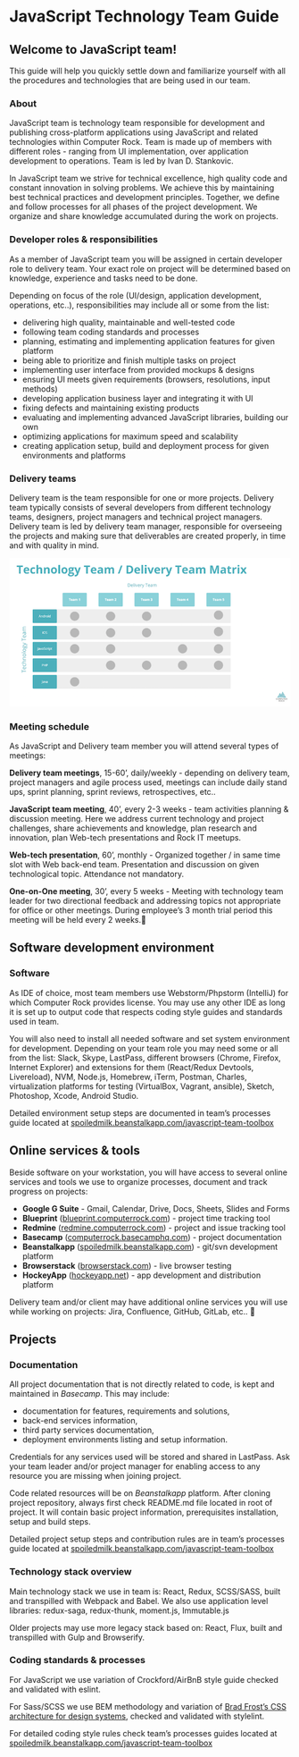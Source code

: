 # JavaScript Technology Team Guide

## Welcome to JavaScript team!

This guide will help you quickly settle down and familiarize yourself with all the procedures and technologies that are 
being used in our team.

### About

JavaScript team is technology team responsible for development and publishing cross-platform applications using 
JavaScript and related technologies within Computer Rock. Team is made up of members with different roles - ranging from 
UI implementation, over application development to operations. Team is led by Ivan D. Stankovic. 

In JavaScript team we strive for technical excellence, high quality code and constant innovation in solving problems. We 
achieve this by maintaining best technical practices and development principles. Together, we define and follow processes 
for all phases of the project development. We organize and share knowledge accumulated during the work on projects.

### Developer roles & responsibilities

As a member of JavaScript team you will be assigned in certain developer role to delivery team. Your exact role on project 
will be determined based on knowledge, experience and tasks need to be done. 

Depending on focus of the role (UI/design, application development, operations, etc..), responsibilities may include all 
or some from the list: 

* delivering high quality, maintainable and well-tested code
* following team coding standards and processes
* planning, estimating and implementing application features  for given platform
* being able to prioritize and finish multiple tasks on project
* implementing user interface from provided mockups & designs
* ensuring UI meets given requirements (browsers, resolutions, input methods) 
* developing application business layer and integrating it with UI
* fixing defects and maintaining existing products 
* evaluating and implementing advanced JavaScript libraries, building our own
* optimizing applications for maximum speed and scalability
* creating application setup, build and deployment process for given environments and platforms

### Delivery teams

Delivery team is the team responsible for one or more projects. Delivery team typically consists of several developers 
from different technology teams, designers, project managers and technical project managers. Delivery team is led by 
delivery team manager, responsible for overseeing the projects and making sure that deliverables are created properly, 
in time and with quality in mind.

![image](images/technology-delivery-matrix.png "Technology Team / Delivery Team Matrix")


### Meeting schedule

As JavaScript and Delivery team member you will attend several types of meetings:

**Delivery team meetings**, 15-60’, daily/weekly - depending on delivery team, project managers and agile process used, 
meetings can include daily stand ups, sprint planning, sprint reviews, retrospectives, etc..

**JavaScript team meeting**, 40’, every 2-3 weeks - team activities planning & discussion meeting. Here we address current 
technology and project challenges, share achievements and knowledge, plan research and innovation, plan Web-tech 
presentations and Rock IT meetups.

**Web-tech presentation**, 60’, monthly - Organized together / in same time slot with Web back-end team. Presentation and 
discussion on given technological topic. Attendance not mandatory.  

**One-on-One meeting**, 30’, every 5 weeks - Meeting with technology team leader for two directional feedback and addressing 
topics not appropriate for office or other meetings. During employee’s 3 month trial period this meeting will be held 
every 2 weeks.


## Software development environment

### Software

As IDE of choice, most team members use Webstorm/Phpstorm (IntelliJ) for which Computer Rock provides license. You may 
use any other IDE as long it is set up to output code that respects coding style guides and standards used in team.

You will also need to install all needed software and set system environment for development. Depending on your team 
role you may need some or all from the list: Slack, Skype, LastPass, different browsers (Chrome, Firefox, Internet 
Explorer) and extensions for them (React/Redux Devtools, Livereload), NVM, Node.js, Homebrew, iTerm, Postman, Charles, 
virtualization platforms for testing (VirtualBox, Vagrant, ansible), Sketch, Photoshop, Xcode, Android Studio.

Detailed environment setup steps are documented in team’s processes guide located at 
[spoiledmilk.beanstalkapp.com/javascript-team-toolbox](https://spoiledmilk.beanstalkapp.com/javascript-team-toolbox)

## Online services & tools

Beside software on your workstation, you will have access to several online services and tools we use to organize processes, 
document and track progress on projects:

* **Google G Suite** - Gmail, Calendar, Drive, Docs, Sheets, Slides and Forms
* **Blueprint** ([blueprint.computerrock.com](https://blueprint.computerrock.com)) - project time tracking tool
* **Redmine** ([redmine.computerrock.com](https://redmine.computerrock.com)) - project and issue tracking tool
* **Basecamp** ([computerrock.basecamphq.com](https://computerrock.basecamphq.com)) - project documentation
* **Beanstalkapp** ([spoiledmilk.beanstalkapp.com](https://spoiledmilk.beanstalkapp.com)) - git/svn development platform
* **Browserstack** ([browserstack.com](https://browserstack.com)) - live browser testing
* **HockeyApp** ([hockeyapp.net](https://hockeyapp.net)) - app development and distribution platform

Delivery team and/or client may have additional online services you will use while working on projects: Jira, Confluence, 
GitHub, GitLab, etc..


## Projects

### Documentation

All project documentation that is not directly related to code, is kept and maintained in *Basecamp*. This may include: 

* documentation for features, requirements and solutions,
* back-end services information,
* third party services documentation,
* deployment environments listing and setup information.

Credentials for any services used will be stored and shared in LastPass. Ask your team leader and/or project manager for 
enabling access to any resource you are missing when joining project.

Code related resources will be on *Beanstalkapp* platform. After cloning project repository, always first check README.md 
file located in root of project. It will contain basic project information, prerequisites installation, setup and build 
steps. 

Detailed project setup steps and contribution rules are in team’s processes guide located at 
[spoiledmilk.beanstalkapp.com/javascript-team-toolbox](https://spoiledmilk.beanstalkapp.com/javascript-team-toolbox)

### Technology stack overview

Main technology stack we use in team is: React, Redux, SCSS/SASS, built and transpilled with Webpack and Babel. We also 
use application level libraries: redux-saga, redux-thunk, moment.js, Immutable.js

Older projects may use more legacy stack based on: React, Flux, built and transpilled with Gulp and Browserify. 

### Coding standards & processes

For JavaScript we use variation of Crockford/AirBnB style guide checked and validated with eslint. 

For Sass/SCSS we use BEM methodology and variation of [Brad Frost’s CSS architecture for design systems](http://bradfrost.com/blog/post/css-architecture-for-design-systems), checked and validated with stylelint. 

For detailed coding style rules check team’s processes guides located at 
[spoiledmilk.beanstalkapp.com/javascript-team-toolbox](https://spoiledmilk.beanstalkapp.com/javascript-team-toolbox)
